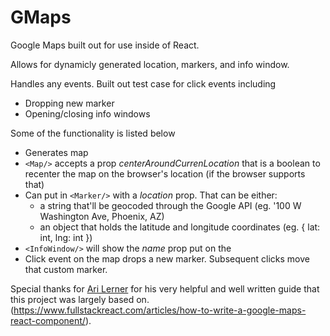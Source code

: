 # GMaps

Google Maps built out for use inside of React.  

Allows for dynamicly generated location, markers, and info window.  

Handles any events.  Built out test case for click events including
- Dropping new marker
- Opening/closing info windows

Some of the functionality is listed below 

- Generates map
- `<Map/>` accepts a prop _centerAroundCurrenLocation_ that is a boolean to recenter the map on the browser's location (if the browser supports that)
- Can put in `<Marker/>` with a _location_ prop.  That can be either:
  - a string that'll be geocoded through the Google API (eg. '100 W Washington Ave, Phoenix, AZ)
  - an object that holds the latitude and longitude coordinates (eg.  { lat: int, lng: int })
- `<InfoWindow/>` will show the _name_ prop put on the <Marker/>
- Click event on the map drops a new marker.  Subsequent clicks move that custom marker. 


Special thanks for [Ari Lerner](https://github.com/auser) for his very helpful and well written guide that this project was largely based on.(https://www.fullstackreact.com/articles/how-to-write-a-google-maps-react-component/).
